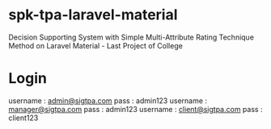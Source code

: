 # spk-tpa-laravel-material
Decision Supporting System with Simple Multi-Attribute Rating Technique Method on Laravel Material - Last Project of College

# Login
username : admin@sigtpa.com
pass : admin123
username : manager@sigtpa.com
pass : admin123
username : client@sigtpa.com
pass : client123
